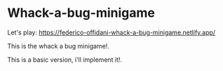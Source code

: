 # Whack-a-bug-minigame

Let's play: https://federico-offidani-whack-a-bug-minigame.netlify.app/

This is the whack a bug minigame!.

This is a basic version, i'll implement it!.
